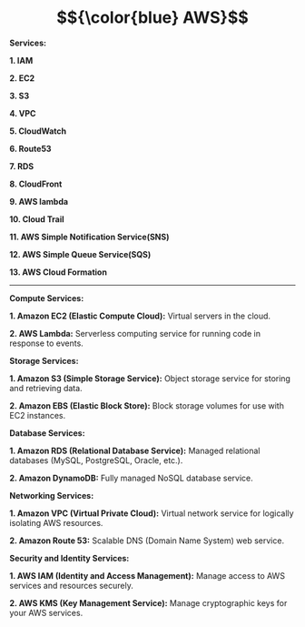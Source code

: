# $${\color{blue} AWS}$$


**Services:**

**1. IAM**

**2. EC2**

**3. S3**

**4. VPC**

**5. CloudWatch**

**6. Route53**

**7. RDS**

**8. CloudFront**

**9. AWS lambda**

**10. Cloud Trail**

**11. AWS Simple Notification Service(SNS)**

**12. AWS Simple Queue Service(SQS)**

**13. AWS Cloud Formation**


-------------------------------------------------------------------------------------------------------------------------------------------------------------------------------------------------------------------------




**Compute Services:**

**1. Amazon EC2 (Elastic Compute Cloud):** Virtual servers in the cloud.

**2. AWS Lambda:** Serverless computing service for running code in response to events.

**Storage Services:**

**1. Amazon S3 (Simple Storage Service):** Object storage service for storing and retrieving data.

**2. Amazon EBS (Elastic Block Store):** Block storage volumes for use with EC2 instances.

**Database Services:**

**1. Amazon RDS (Relational Database Service):** Managed relational databases (MySQL, PostgreSQL, Oracle, etc.).

**2. Amazon DynamoDB:** Fully managed NoSQL database service.

**Networking Services:**

**1. Amazon VPC (Virtual Private Cloud):** Virtual network service for logically isolating AWS resources.

**2. Amazon Route 53:** Scalable DNS (Domain Name System) web service.

**Security and Identity Services:**

**1. AWS IAM (Identity and Access Management):** Manage access to AWS services and resources securely.

**2. AWS KMS (Key Management Service):** Manage cryptographic keys for your AWS services.
